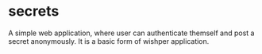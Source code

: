 # secrets
A simple web application, where user can authenticate themself and post a secret anonymously. It is a basic form of wishper application.
